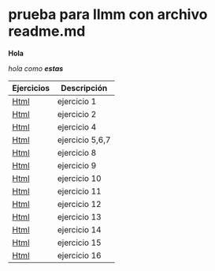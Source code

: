 # prueba para llmm con archivo readme.md

**Hola**

_hola como **estas**_


Ejercicios|Descripción
-----------|---------
[Html](/LMAR/ejercicio1.html)|ejercicio 1
[Html](/LMAR/ejercicio2.html)|ejercicio 2
[Html](/LMAR/ejercicio4.html)|ejercicio 4
[Html](/LMAR/ejercicio5y6y7.html)|ejercicio 5,6,7
[Html](/LMAR/misitio)|ejercicio 8
[Html](/LMAR/ejercicio9.html)|ejercicio 9
[Html](/LMAR/ejercicio10.html)|ejercicio 10 
[Html](/LMAR/ejercicio11.html)|ejercicio 11
[Html](/LMAR/ejercicio12.html)|ejercicio 12
[Html](/LMAR/ejercicio13.html)|ejercicio 13 
[Html](/LMAR/ejercicio14.html)|ejercicio 14
[Html](/LMAR/ejercicio15.html)|ejercicio 15
[Html](/LMAR/ejercicio16.html)|ejercicio 16
